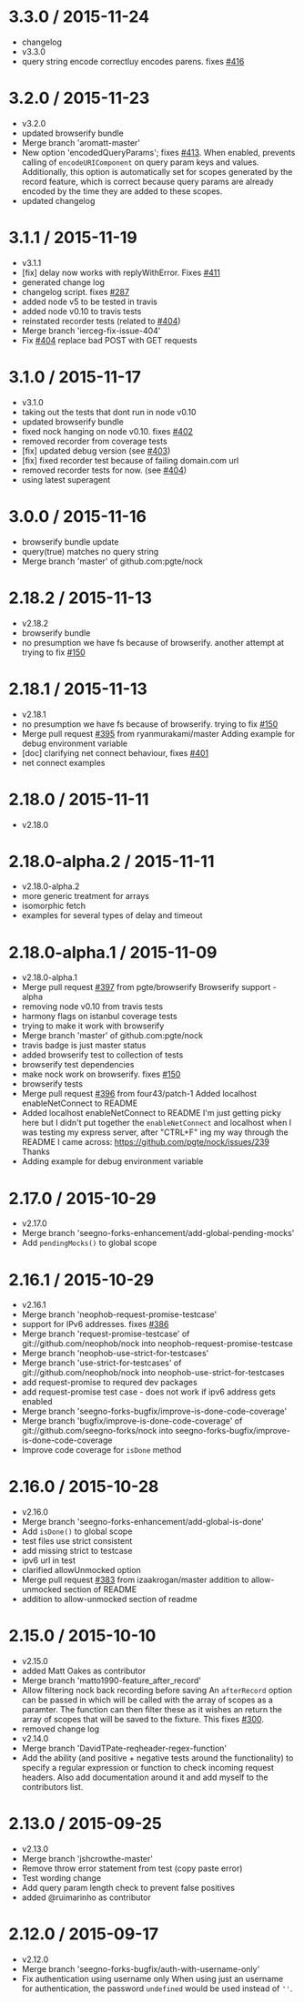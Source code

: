3.3.0 / 2015-11-24
==================

  * changelog
  * v3.3.0
  * query string encode correctluy encodes parens. fixes [#416](https://github.com/pgte/nock/issues/416)

3.2.0 / 2015-11-23
==================

  * v3.2.0
  * updated browserify bundle
  * Merge branch 'aromatt-master'
  * New option 'encodedQueryParams'; fixes [#413](https://github.com/pgte/nock/issues/413).
    When enabled, prevents calling of `encodeURIComponent` on query param keys and values.
    Additionally, this option is automatically set for scopes generated by the record feature, which is correct because query params are already encoded by the time they are added to these scopes.
  * updated changelog

3.1.1 / 2015-11-19
==================

  * v3.1.1
  * [fix] delay now works with replyWithError. Fixes [#411](https://github.com/pgte/nock/issues/411)
  * generated change log
  * changelog script. fixes [#287](https://github.com/pgte/nock/issues/287)
  * added node v5 to be tested in travis
  * added node v0.10 to travis tests
  * reinstated recorder tests (related to [#404](https://github.com/pgte/nock/issues/404))
  * Merge branch 'ierceg-fix-issue-404'
  * Fix [#404](https://github.com/pgte/nock/issues/404) replace bad POST with GET requests

3.1.0 / 2015-11-17
==================

  * v3.1.0
  * taking out the tests that dont run in node v0.10
  * updated browserify bundle
  * fixed nock hanging on node v0.10. fixes [#402](https://github.com/pgte/nock/issues/402)
  * removed recorder from coverage tests
  * [fix] updated debug version (see [#403](https://github.com/pgte/nock/issues/403))
  * [fix] fixed recorder test because of failing domain.com url
  * removed recorder tests for now. (see [#404](https://github.com/pgte/nock/issues/404))
  * using latest superagent

3.0.0 / 2015-11-16
==================

  * browserify bundle update
  * query(true) matches no query string
  * Merge branch 'master' of github.com:pgte/nock

2.18.2 / 2015-11-13
===================

  * v2.18.2
  * browserify bundle
  * no presumption we have fs because of browserify. another attempt at trying to fix [#150](https://github.com/pgte/nock/issues/150)

2.18.1 / 2015-11-13
===================

  * v2.18.1
  * no presumption we have fs because of browserify. trying to fix [#150](https://github.com/pgte/nock/issues/150)
  * Merge pull request [#395](https://github.com/pgte/nock/issues/395) from ryanmurakami/master
    Adding example for debug environment variable
  * [doc] clarifying net connect behaviour, fixes [#401](https://github.com/pgte/nock/issues/401)
  * net connect examples

2.18.0 / 2015-11-11
===================

  * v2.18.0

2.18.0-alpha.2 / 2015-11-11
===========================

  * v2.18.0-alpha.2
  * more generic treatment for arrays
  * isomorphic fetch
  * examples for several types of delay and timeout

2.18.0-alpha.1 / 2015-11-09
===========================

  * v2.18.0-alpha.1
  * Merge pull request [#397](https://github.com/pgte/nock/issues/397) from pgte/browserify
    Browserify support - alpha
  * removing node v0.10 from travis tests
  * harmony flags on istanbul coverage tests
  * trying to make it work with browserify
  * Merge branch 'master' of github.com:pgte/nock
  * travis badge is just master status
  * added browserify test to collection of tests
  * browserify test dependencies
  * make nock work on browserify. fixes [#150](https://github.com/pgte/nock/issues/150)
  * browserify tests
  * Merge pull request [#396](https://github.com/pgte/nock/issues/396) from four43/patch-1
    Added localhost enableNetConnect to README
  * Added localhost enableNetConnect to README
    I'm just getting picky here but I didn't put together the `enableNetConnect` and localhost when I was testing my express server, after "CTRL+F" ing my way through the README I came across: https://github.com/pgte/nock/issues/239 
    Thanks
  * Adding example for debug environment variable

2.17.0 / 2015-10-29
===================

  * v2.17.0
  * Merge branch 'seegno-forks-enhancement/add-global-pending-mocks'
  * Add `pendingMocks()` to global scope

2.16.1 / 2015-10-29
===================

  * v2.16.1
  * Merge branch 'neophob-request-promise-testcase'
  * support for IPv6 addresses. fixes [#386](https://github.com/pgte/nock/issues/386)
  * Merge branch 'request-promise-testcase' of git://github.com/neophob/nock into neophob-request-promise-testcase
  * Merge branch 'neophob-use-strict-for-testcases'
  * Merge branch 'use-strict-for-testcases' of git://github.com/neophob/nock into neophob-use-strict-for-testcases
  * add request-promise to requred dev packages
  * add request-promise test case - does not work if ipv6 address gets enabled
  * Merge branch 'seegno-forks-bugfix/improve-is-done-code-coverage'
  * Merge branch 'bugfix/improve-is-done-code-coverage' of git://github.com/seegno-forks/nock into seegno-forks-bugfix/improve-is-done-code-coverage
  * Improve code coverage for `isDone` method

2.16.0 / 2015-10-28
===================

  * v2.16.0
  * Merge branch 'seegno-forks-enhancement/add-global-is-done'
  * Add `isDone()` to global scope
  * test files use strict consistent
  * add missing strict to testcase
  * ipv6 url in test
  * clarified allowUnmocked option
  * Merge pull request [#383](https://github.com/pgte/nock/issues/383) from izaakrogan/master
    addition to allow-unmocked section of README
  * addition to allow-unmocked section of readme

2.15.0 / 2015-10-10
===================

  * v2.15.0
  * added Matt Oakes as contributor
  * Merge branch 'matto1990-feature_after_record'
  * Allow filtering nock back recording before saving
    An `afterRecord` option can be passed in which will be called with the
    array of scopes as a paramter. The function can then filter these as
    it wishes an return the array of scopes that will be saved to the
    fixture.
    This fixes [#300](https://github.com/pgte/nock/issues/300).
  * removed change log
  * v2.14.0
  * Merge branch 'DavidTPate-reqheader-regex-function'
  * Add the ability (and positive + negative tests around the functionality) to specify a regular expression or function to check incoming request headers. Also add documentation around it and add myself to the contributors list.

2.13.0 / 2015-09-25
===================

  * v2.13.0
  * Merge branch 'jshcrowthe-master'
  * Remove throw error statement from test (copy paste error)
  * Test wording change
  * Add query param length check to prevent false positives
  * added @ruimarinho as contributor

2.12.0 / 2015-09-17
===================

  * v2.12.0
  * Merge branch 'seegno-forks-bugfix/auth-with-username-only'
  * Fix authentication using username only
    When using just an username for authentication, the password
    `undefined` would be used instead of `''`.
